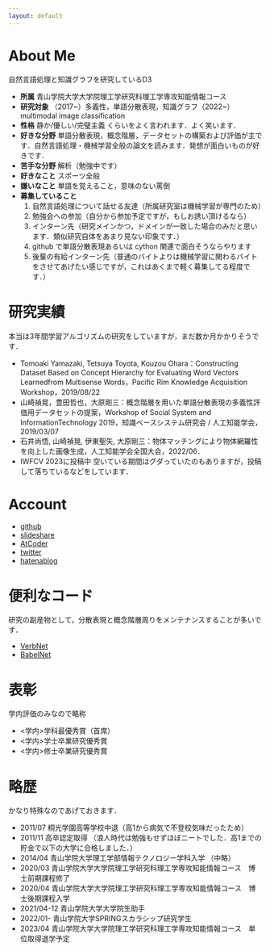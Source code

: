 ```yaml
---
layout: default
---
```

# About Me
自然言語処理と知識グラフを研究しているD3
- **所属** 青山学院大学大学院理工学研究科理工学専攻知能情報コース
- **研究対象** （2017~）多義性，単語分散表現，知識グラフ（2022~）multimodal image classification
- **性格** 静か/優しい/完璧主義 くらいをよく言われます．よく笑います．
- **好きな分野** 単語分散表現，概念階層，データセットの構築および評価が主です．自然言語処理・機械学習全般の論文を読みます．発想が面白いものが好きです．
- **苦手な分野** 解析（勉強中です）
- **好きなこと** スポーツ全般
- **嫌いなこと** 単語を覚えること，意味のない罵倒
- **募集していること**
    1. 自然言語処理について話せる友達（所属研究室は機械学習が専門のため）
    2. 勉強会への参加（自分から参加予定ですが，もしお誘い頂けるなら）
    3. インターン先（研究メインかつ，ドメインが一致した場合のみだと思います．類似研究自体をあまり見ない印象です．）
    4. github で単語分散表現あるいは cython 関連で面白そうならやります
    5. 後輩の有給インターン先（普通のバイトよりは機械学習に関わるバイトをさせてあげたい感じですが，これはあくまで軽く募集してる程度です．）

# 研究実績
本当は3年間学習アルゴリズムの研究をしていますが，まだ数か月かかりそうです．
- Tomoaki Yamazaki, Tetsuya Toyota, Kouzou Ohara：Constructing Dataset Based on Concept Hierarchy for Evaluating Word Vectors Learnedfrom Multisense Words，Pacific Rim Knowledge Acquisition Workshop，2019/08/22
- 山崎禎晃，豊田哲也，大原剛三：概念階層を用いた単語分散表現の多義性評価用データセットの提案，Workshop of Social System and InformationTechnology 2019，知識ベースシステム研究会 / 人工知能学会，2019/03/07
- 石井尚悟, 山崎禎晃, 伊東聖矢, 大原剛三：物体マッチングにより物体網羅性を向上した画像生成，人工知能学会全国大会，2022/06．
- IWFCV 2023に投稿中
空いている期間はグダっていたのもありますが，投稿して落ちているなどをしています．

# Account
- [github](https://github.com/jackee777)
- [slideshare](https://www.slideshare.net/ssuser735165)
- [AtCoder](https://atcoder.jp/users/jackee777)
- [twitter](https://twitter.com/jackee7771)
- [hatenablog](https://jackee777.hatenablog.com/)

# 便利なコード
研究の副産物として，分散表現と概念階層周りをメンテナンスすることが多いです．
- [VerbNet](https://github.com/jackee777/verbnet_interface)
- [BabelNet](https://github.com/jackee777/babelnetpy)

# 表彰
学内評価のみなので略称
- <学内>学科最優秀賞（首席）
- <学内>学士卒業研究優秀賞
- <学内>修士卒業研究優秀賞

# 略歴
かなり特殊なのであげておきます．
- 2011/07 桐光学園高等学校中退（高1から病気で不登校気味だったため）
- 2011/11 高卒認定取得
（浪人時代は勉強もせずほぼニートでした．高1までの貯金で以下の大学に合格しました．）
- 2014/04 青山学院大学理工学部情報テクノロジー学科入学
（中略）
- 2020/03 青山学院大学大学院理工学研究科理工学専攻知能情報コース　博士前期課程修了
- 2020/04 青山学院大学大学院理工学研究科理工学専攻知能情報コース　博士後期課程入学
- 2021/04-12 青山学院大学大学院生助手
- 2022/01- 青山学院大学SPRINGスカラシップ研究学生
- 2023/04 青山学院大学大学院理工学研究科理工学専攻知能情報コース　単位取得退学予定
